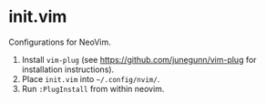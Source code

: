 # init.vim
Configurations for NeoVim.

1. Install `vim-plug` (see https://github.com/junegunn/vim-plug for installation instructions).
2. Place `init.vim` into `~/.config/nvim/`.
3. Run `:PlugInstall` from within neovim.
